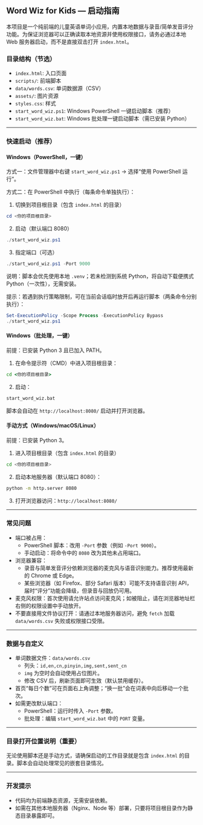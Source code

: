 ## Word Wiz for Kids — 启动指南

本项目是一个纯前端的儿童英语单词小应用，内置本地数据与录音/简单发音评分功能。为保证浏览器可以正确读取本地资源并使用权限接口，请务必通过本地 Web 服务器启动，而不是直接双击打开 `index.html`。

### 目录结构（节选）
- `index.html`: 入口页面
- `scripts/`: 前端脚本
- `data/words.csv`: 单词数据源（CSV）
- `assets/`: 图片资源
- `styles.css`: 样式
- `start_word_wiz.ps1`: Windows PowerShell 一键启动脚本（推荐）
- `start_word_wiz.bat`: Windows 批处理一键启动脚本（需已安装 Python）

---

### 快速启动（推荐）
#### Windows（PowerShell，一键）
方式一：文件管理器中右键 `start_word_wiz.ps1` → 选择“使用 PowerShell 运行”。

方式二：在 PowerShell 中执行（每条命令单独执行）：
1) 切换到项目根目录（包含 `index.html` 的目录）
```powershell
cd <你的项目根目录>
```
2) 启动（默认端口 8080）
```powershell
./start_word_wiz.ps1
```
3) 指定端口（可选）
```powershell
./start_word_wiz.ps1 -Port 9000
```

说明：脚本会优先使用本地 `.venv`；若未检测到系统 Python，将自动下载便携式 Python（一次性），无需安装。

提示：若遇到执行策略限制，可在当前会话临时放开后再运行脚本（两条命令分别执行）：
```powershell
Set-ExecutionPolicy -Scope Process -ExecutionPolicy Bypass
./start_word_wiz.ps1
```

#### Windows（批处理，一键）
前提：已安装 Python 3 且已加入 PATH。

1) 在命令提示符（CMD）中进入项目根目录：
```bat
cd <你的项目根目录>
```
2) 启动：
```bat
start_word_wiz.bat
```

脚本会自动在 `http://localhost:8080/` 启动并打开浏览器。

#### 手动方式（Windows/macOS/Linux）
前提：已安装 Python 3。

1) 进入项目根目录（包含 `index.html` 的目录）
```bash
cd <你的项目根目录>
```
2) 启动本地服务器（默认端口 8080）：
```bash
python -m http.server 8080
```
3) 打开浏览器访问：`http://localhost:8080/`

---

### 常见问题
- 端口被占用：
  - PowerShell 脚本：改用 `-Port` 参数（例如 `-Port 9000`）。
  - 手动启动：将命令中的 `8080` 改为其他未占用端口。
- 浏览器兼容：
  - 录音与简单发音评分依赖浏览器的麦克风与语音识别能力。推荐使用最新的 Chrome 或 Edge。
  - 某些浏览器（如 Firefox、部分 Safari 版本）可能不支持语音识别 API，届时“评分”功能会降级，但录音与回放仍可用。
- 麦克风权限：首次使用请允许站点访问麦克风；如被阻止，请在浏览器地址栏右侧的权限设置中手动放开。
- 不要直接用文件协议打开：请通过本地服务器访问，避免 `fetch` 加载 `data/words.csv` 失败或权限接口受限。

---

### 数据与自定义
- 单词数据文件：`data/words.csv`
  - 列头：`id,en,cn,pinyin,img,sent,sent_cn`
  - `img` 为空时会自动使用占位图片。
  - 修改 CSV 后，刷新页面即可生效（默认禁用缓存）。
- 首页“每日个数”可在页面右上角调整；“换一批”会在词表中向后移动一个批次。
- 如需更改默认端口：
  - PowerShell：运行时传入 `-Port` 参数。
  - 批处理：编辑 `start_word_wiz.bat` 中的 `PORT` 变量。

---

### 目录打开位置说明（重要）
无论使用脚本还是手动方式，请确保启动的工作目录就是包含 `index.html` 的目录。脚本会自动处理常见的嵌套目录情况。

---

### 开发提示
- 代码均为前端静态资源，无需安装依赖。
- 如需在其他本地服务器（Nginx、Node 等）部署，只要将项目根目录作为静态目录暴露即可。


